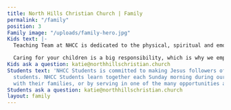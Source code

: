 ```yaml
---
title: North Hills Christian Church | Family
permalink: "/family"
position: 3
Family image: "/uploads/family-hero.jpg"
Kids text: |-
  Teaching Team at NHCC is dedicated to the physical, spiritual and emotional care of children from birth through 5th grade. Our goal is to provide Biblical teaching and experiences that will encourage children to develop lifelong relationships with Jesus Christ. It is our desire to develop individuals who display Christ like character, understand a Biblical worldview, and demonstrate hearts of service.

  Caring for your children is a big responsibility, which is why we employ a national background check company to assure the safety of all teaching volunteers over the age of 18.
Kids ask a question: katie@northhillschristian.church
Students text: 'NHCC Students is committed to making Jesus followers of 6th-12th grade
  students. NHCC Students learn together each Sunday morning during our regular service
  with their families, or by serving in one of the many opportunities available.  '
Students ask a question: katie@northhillschristian.church
layout: family
---
```


